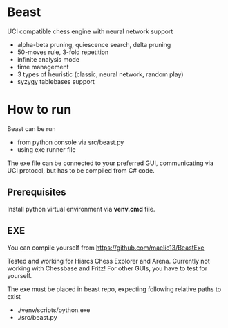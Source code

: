# Beast
UCI compatible chess engine with neural network support
- alpha-beta pruning, quiescence search, delta pruning
- 50-moves rule, 3-fold repetition
- infinite analysis mode
- time management
- 3 types of heuristic (classic, neural network, random play)
- syzygy tablebases support

# How to run
Beast can be run
- from python console via src/beast.py
- using exe runner file

The exe file can be connected to your preferred GUI, communicating via UCI protocol, but has to be compiled from C# code.

## Prerequisites
Install python virtual environment via **venv.cmd** file.

## EXE
You can compile yourself from https://github.com/maelic13/BeastExe

Tested and working for Hiarcs Chess Explorer and Arena. Currently not working with Chessbase and Fritz! For other GUIs, you have to test for yourself.

The exe must be placed in beast repo, expecting following relative paths to exist
- ./venv/scripts/python.exe
- ./src/beast.py
